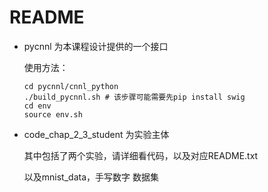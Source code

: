 # README
* pycnnl 为本课程设计提供的一个接口

  使用方法：

  ~~~shell
  cd pycnnl/cnnl_python
  ./build_pycnnl.sh # 该步骤可能需要先pip install swig
  cd env
  source env.sh
  ~~~

* code_chap_2_3_student 为实验主体

  其中包括了两个实验，请详细看代码，以及对应README.txt

  以及mnist_data，手写数字 数据集

